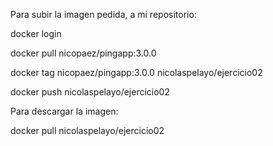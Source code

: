 Para subir la imagen pedida, a mi repositorio:

docker login

docker pull nicopaez/pingapp:3.0.0

docker tag nicopaez/pingapp:3.0.0 nicolaspelayo/ejercicio02

docker push nicolaspelayo/ejercicio02



Para descargar la imagen:

docker pull nicolaspelayo/ejercicio02
